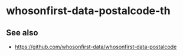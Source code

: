 # whosonfirst-data-postalcode-th

## See also

* https://github.com/whosonfirst-data/whosonfirst-data-postalcode
